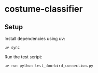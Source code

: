 # costume-classifier

## Setup

Install dependencies using uv:

```bash
uv sync
```

Run the test script:

```bash
uv run python test_doorbird_connection.py
```
